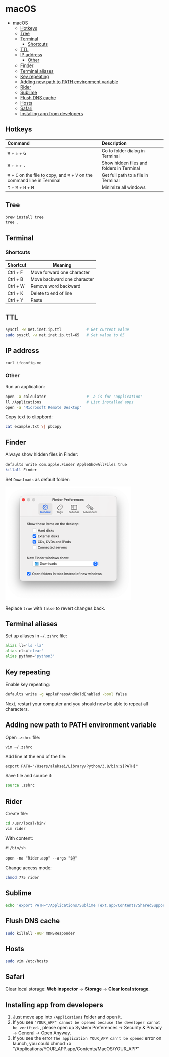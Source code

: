 # macOS

- [macOS](#macos)
  - [Hotkeys](#hotkeys)
  - [Tree](#tree)
  - [Terminal](#terminal)
    - [Shortcuts](#shortcuts)
  - [TTL](#ttl)
  - [IP address](#ip-address)
    - [Other](#other)
  - [Finder](#finder)
  - [Terminal aliases](#terminal-aliases)
  - [Key repeating](#key-repeating)
  - [Adding new path to PATH environment variable](#adding-new-path-to-path-environment-variable)
  - [Rider](#rider)
  - [Sublime](#sublime)
  - [Flush DNS cache](#flush-dns-cache)
  - [Hosts](#hosts)
  - [Safari](#safari)
  - [Installing app from developers](#installing-app-from-developers)

## Hotkeys

| Command                                                                                                          | Description                               |
| :--------------------------------------------------------------------------------------------------------------- | :---------------------------------------- |
| <kbd>⌘</kbd> + <kbd>⇧</kbd> + <kbd>G</kbd>                                                                       | Go to folder dialog in Terminal           |
| <kbd>⌘</kbd> + <kbd>⇧</kbd> + <kbd>.</kbd>                                                                       | Show hidden files and folders in Terminal |
| <kbd>⌘</kbd> + <kbd>C</kbd> on the file to copy, and <kbd>⌘</kbd> + <kbd>V</kbd> on the command line in Terminal | Get full path to a file in Terminal       |
| <kbd>⌥</kbd> + <kbd>⌘</kbd> + <kbd>H</kbd> + <kbd>M</kbd>                                                        | Minimize all windows                      |

## Tree

```bash
brew install tree
tree .
```

## Terminal

### Shortcuts

| Shortcut | Meaning                     |
| -------- | --------------------------- |
| Ctrl + F | Move forward one character  |
| Ctrl + B | Move backward one character |
| Ctrl + W | Remove word backward        |
| Ctrl + K | Delete to end of line       |
| Ctrl + Y | Paste                       |

## TTL

```bash
sysctl -w net.inet.ip.ttl           # Get current value
sudo sysctl -w net.inet.ip.ttl=65   # Set value to 65
```

## IP address

```bash
curl ifconfig.me
```

### Other

Run an application:

```sh
open -a calculator                  # -a is for "application"
ll /Applications                    # List installed apps
open -a "Microsoft Remote Desktop"
```

Copy text to clippbord:

```sh
cat example.txt \| pbcopy
```

## Finder

Always show hidden files in Finder:

```zsh
defaults write com.apple.Finder AppleShowAllFiles true
killall Finder
```

Set `Downloads` as default folder:

<img src="macosFinder.png" width="400px">

Replace `true` with `false` to revert changes back.

## Terminal aliases

Set up aliases in `~/.zshrc` file:

```zsh
alias ll='ls -la'
alias cls='clear'
alias python='python3'
```

## Key repeating

Enable key repeating:

```zsh
defaults write -g ApplePressAndHoldEnabled -bool false
```

Next, restart your computer and you should now be able to repeat all characters.

## Adding new path to PATH environment variable

Open `.zshrc` file:

```zsh
vim ~/.zshrc
```

Add line at the end of the file:

```text
export PATH="/Users/aleksei/Library/Python/3.8/bin:${PATH}"
```

Save file and source it:

```zsh
source .zshrc
```

## Rider

Create file:

```bash
cd /usr/local/bin/
vim rider
```

With content:

```text
#!/bin/sh

open -na "Rider.app" --args "$@"
```

Change access mode:

```bash
chmod 775 rider
```

## Sublime

```bash
echo 'export PATH="/Applications/Sublime Text.app/Contents/SharedSupport/bin:$PATH"' >> ~/.zprofile
```

## Flush DNS cache

```zsh
sudo killall -HUP mDNSResponder
```

## Hosts

```zsh
sudo vim /etc/hosts
```

## Safari

Clear local storage: **Web inspector** → **Storage** → **Clear local storage**.

## Installing app from developers

1. Just move app into `/Applications` folder and open it.
2. If you see `"YOUR_APP" cannot be opened because the developer cannot be verified.`, please open up System Preferences -> Security & Privacy -> General -> Open Anyway.
3. If you see the error `The application YOUR_APP can't be opened` error on launch, you could chmod +x "/Applications/YOUR_APP.app/Contents/MacOS/YOUR_APP"
